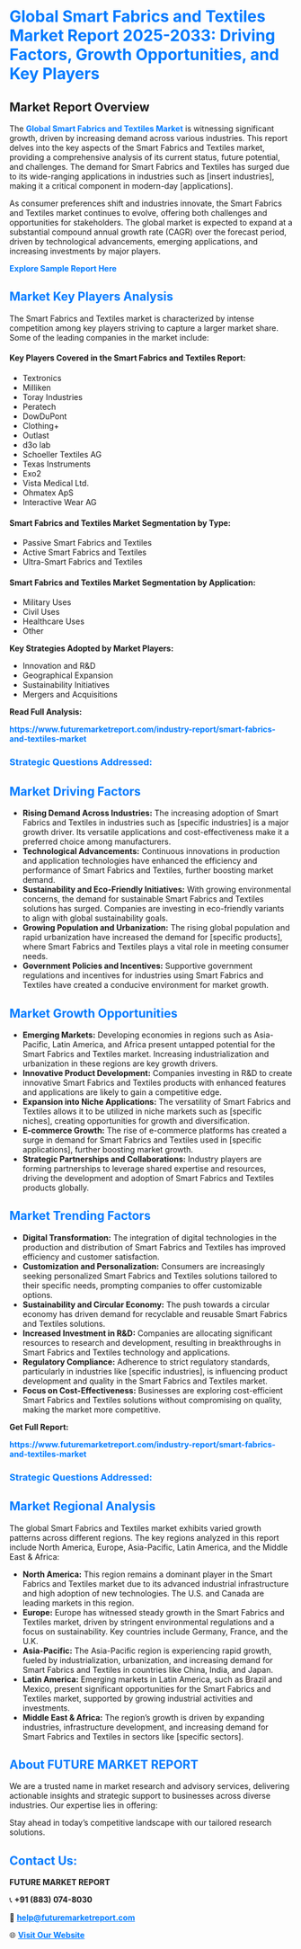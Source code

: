 <h1 style="color: #007BFF;">Global Smart Fabrics and Textiles Market Report 2025-2033: Driving Factors, Growth Opportunities, and Key Players</h1>

<section id="overview">
<h2>Market Report Overview</h2>
<p>The <a href="https://www.futuremarketreport.com/industry-report/smart-fabrics-and-textiles-market" style="color: #007BFF; text-decoration: none;"><strong>Global Smart Fabrics and Textiles Market</strong></a> is witnessing significant growth, driven by increasing demand across various industries. This report delves into the key aspects of the Smart Fabrics and Textiles market, providing a comprehensive analysis of its current status, future potential, and challenges. The demand for Smart Fabrics and Textiles has surged due to its wide-ranging applications in industries such as [insert industries], making it a critical component in modern-day [applications].</p>
<p>As consumer preferences shift and industries innovate, the Smart Fabrics and Textiles market continues to evolve, offering both challenges and opportunities for stakeholders. The global market is expected to expand at a substantial compound annual growth rate (CAGR) over the forecast period, driven by technological advancements, emerging applications, and increasing investments by major players.</p>
</section>

<section id="overview">
<p><a href="https://www.futuremarketreport.com/request-sample/reportId=57088" style="color: #007BFF; text-decoration: none;"><strong>Explore Sample Report Here</strong></a></p>
</section>

<section id="key-players">
<h2 style="color: #007BFF;">Market Key Players Analysis</h2>
<p>The Smart Fabrics and Textiles market is characterized by intense competition among key players striving to capture a larger market share. Some of the leading companies in the market include:</p>
<h4>Key Players Covered in the Smart Fabrics and Textiles Report:</h4>
<ul><li>Textronics</li><li>Milliken</li><li>Toray Industries</li><li>Peratech</li><li>DowDuPont</li><li>Clothing+</li><li>Outlast</li><li>d3o lab</li><li>Schoeller Textiles AG</li><li>Texas Instruments</li><li>Exo2</li><li>Vista Medical Ltd.</li><li>Ohmatex ApS</li><li>Interactive Wear AG</li></ul>
<h4>Smart Fabrics and Textiles Market Segmentation by Type:</h4>
<ul><li>Passive Smart Fabrics and Textiles</li><li>Active Smart Fabrics and Textiles</li><li>Ultra-Smart Fabrics and Textiles</li></ul>

<h4>Smart Fabrics and Textiles Market Segmentation by Application:</h4>
<ul><li>Military Uses</li><li>Civil Uses</li><li>Healthcare Uses</li><li>Other</li></ul>
<p><strong>Key Strategies Adopted by Market Players:</strong></p>
<ul>
<li>Innovation and R&D</li>
<li>Geographical Expansion</li>
<li>Sustainability Initiatives</li>
<li>Mergers and Acquisitions</li>
</ul>
</section>

<section>
<p><strong>Read Full Analysis: </strong></p><a href="https://www.futuremarketreport.com/industry-report/smart-fabrics-and-textiles-market" style="color: #007BFF; text-decoration: none;"><strong>https://www.futuremarketreport.com/industry-report/smart-fabrics-and-textiles-market</strong></a>
<h3 style="color: #007BFF;">Strategic Questions Addressed:</h3>
</section>

<section id="driving-factors">
<h2 style="color: #007BFF;">Market Driving Factors</h2>
<ul>
<li><strong>Rising Demand Across Industries:</strong> The increasing adoption of Smart Fabrics and Textiles in industries such as [specific industries] is a major growth driver. Its versatile applications and cost-effectiveness make it a preferred choice among manufacturers.</li>
<li><strong>Technological Advancements:</strong> Continuous innovations in production and application technologies have enhanced the efficiency and performance of Smart Fabrics and Textiles, further boosting market demand.</li>
<li><strong>Sustainability and Eco-Friendly Initiatives:</strong> With growing environmental concerns, the demand for sustainable Smart Fabrics and Textiles solutions has surged. Companies are investing in eco-friendly variants to align with global sustainability goals.</li>
<li><strong>Growing Population and Urbanization:</strong> The rising global population and rapid urbanization have increased the demand for [specific products], where Smart Fabrics and Textiles plays a vital role in meeting consumer needs.</li>
<li><strong>Government Policies and Incentives:</strong> Supportive government regulations and incentives for industries using Smart Fabrics and Textiles have created a conducive environment for market growth.</li>
</ul>
</section>

<section id="growth-opportunities">
<h2 style="color: #007BFF;">Market Growth Opportunities</h2>
<ul>
<li><strong>Emerging Markets:</strong> Developing economies in regions such as Asia-Pacific, Latin America, and Africa present untapped potential for the Smart Fabrics and Textiles market. Increasing industrialization and urbanization in these regions are key growth drivers.</li>
<li><strong>Innovative Product Development:</strong> Companies investing in R&D to create innovative Smart Fabrics and Textiles products with enhanced features and applications are likely to gain a competitive edge.</li>
<li><strong>Expansion into Niche Applications:</strong> The versatility of Smart Fabrics and Textiles allows it to be utilized in niche markets such as [specific niches], creating opportunities for growth and diversification.</li>
<li><strong>E-commerce Growth:</strong> The rise of e-commerce platforms has created a surge in demand for Smart Fabrics and Textiles used in [specific applications], further boosting market growth.</li>
<li><strong>Strategic Partnerships and Collaborations:</strong> Industry players are forming partnerships to leverage shared expertise and resources, driving the development and adoption of Smart Fabrics and Textiles products globally.</li>
</ul>
</section>

<section id="trending-factors">
<h2 style="color: #007BFF;">Market Trending Factors</h2>
<ul>
<li><strong>Digital Transformation:</strong> The integration of digital technologies in the production and distribution of Smart Fabrics and Textiles has improved efficiency and customer satisfaction.</li>
<li><strong>Customization and Personalization:</strong> Consumers are increasingly seeking personalized Smart Fabrics and Textiles solutions tailored to their specific needs, prompting companies to offer customizable options.</li>
<li><strong>Sustainability and Circular Economy:</strong> The push towards a circular economy has driven demand for recyclable and reusable Smart Fabrics and Textiles solutions.</li>
<li><strong>Increased Investment in R&D:</strong> Companies are allocating significant resources to research and development, resulting in breakthroughs in Smart Fabrics and Textiles technology and applications.</li>
<li><strong>Regulatory Compliance:</strong> Adherence to strict regulatory standards, particularly in industries like [specific industries], is influencing product development and quality in the Smart Fabrics and Textiles market.</li>
<li><strong>Focus on Cost-Effectiveness:</strong> Businesses are exploring cost-efficient Smart Fabrics and Textiles solutions without compromising on quality, making the market more competitive.</li>
</ul>
</section>

<section>
<p><strong>Get Full Report: </strong></p><a href="https://www.futuremarketreport.com/industry-report/smart-fabrics-and-textiles-market" style="color: #007BFF; text-decoration: none;"><strong>https://www.futuremarketreport.com/industry-report/smart-fabrics-and-textiles-market</strong></a>
<h3 style="color: #007BFF;">Strategic Questions Addressed:</h3>
</section>


<section id="regional-analysis">
<h2 style="color: #007BFF;">Market Regional Analysis</h2>
<p>The global Smart Fabrics and Textiles market exhibits varied growth patterns across different regions. The key regions analyzed in this report include North America, Europe, Asia-Pacific, Latin America, and the Middle East & Africa:</p>
<ul>
<li><strong>North America:</strong> This region remains a dominant player in the Smart Fabrics and Textiles market due to its advanced industrial infrastructure and high adoption of new technologies. The U.S. and Canada are leading markets in this region.</li>
<li><strong>Europe:</strong> Europe has witnessed steady growth in the Smart Fabrics and Textiles market, driven by stringent environmental regulations and a focus on sustainability. Key countries include Germany, France, and the U.K.</li>
<li><strong>Asia-Pacific:</strong> The Asia-Pacific region is experiencing rapid growth, fueled by industrialization, urbanization, and increasing demand for Smart Fabrics and Textiles in countries like China, India, and Japan.</li>
<li><strong>Latin America:</strong> Emerging markets in Latin America, such as Brazil and Mexico, present significant opportunities for the Smart Fabrics and Textiles market, supported by growing industrial activities and investments.</li>
<li><strong>Middle East & Africa:</strong> The region’s growth is driven by expanding industries, infrastructure development, and increasing demand for Smart Fabrics and Textiles in sectors like [specific sectors].</li>
</ul>
</section>

<footer>
<h2 style="color: #007BFF;">About FUTURE MARKET REPORT</h2>
<p>We are a trusted name in market research and advisory services, delivering actionable insights and strategic support to businesses across diverse industries. Our expertise lies in offering:</p>

<p>Stay ahead in today’s competitive landscape with our tailored research solutions.</p>

<h2 style="color: #007BFF;">Contact Us:</h2>
<p><strong>FUTURE MARKET REPORT</strong></p>
<p>📞 <strong>+91 (883) 074-8030</strong></p>
<p>📧 <strong><a href="mailto:help@futuremarketreport.com" style="color: #007BFF;">help@futuremarketreport.com</a></strong></p>
<p>🌐 <strong><a href="https://www.futuremarketreport.com/" style="color: #007BFF;">Visit Our Website</a></strong></p>
</footer>